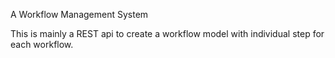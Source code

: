 A Workflow Management System

This is mainly a REST api to create a workflow model with individual step for each workflow. 